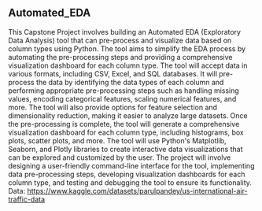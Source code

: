 ## Automated_EDA
This Capstone Project involves building an Automated EDA (Exploratory Data Analysis) tool that can pre-process and visualize data based on column types using Python. The tool aims to simplify the EDA process by automating the pre-processing steps and providing a comprehensive visualization dashboard for each column type. The tool will accept data in various formats, including CSV, Excel, and SQL databases. It will pre-process the data by identifying the data types of each column and performing appropriate pre-processing steps such as handling missing values, encoding categorical features, scaling numerical features, and more. The tool will also provide options for feature selection and dimensionality reduction, making it easier to analyze large datasets. Once the pre-processing is complete, the tool will generate a comprehensive visualization dashboard for each column type, including histograms, box plots, scatter plots, and more. The tool will use Python's Matplotlib, Seaborn, and Plotly libraries to create interactive data visualizations that can be explored and customized by the user. The project will involve designing a user-friendly command-line interface for the tool, implementing data pre-processing steps, developing visualization dashboards for each column type, and testing and debugging the tool to ensure its functionality. Data: https://www.kaggle.com/datasets/parulpandey/us-international-air-traffic-data
